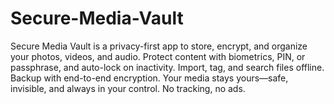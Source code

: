 # Secure-Media-Vault
Secure Media Vault is a privacy-first app to store, encrypt, and organize your photos, videos, and audio. Protect content with biometrics, PIN, or passphrase, and auto-lock on inactivity. Import, tag, and search files offline. Backup with end-to-end encryption. Your media stays yours—safe, invisible, and always in your control. No tracking, no ads.
